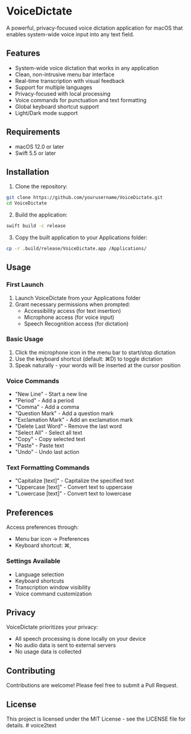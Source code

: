 # VoiceDictate

A powerful, privacy-focused voice dictation application for macOS that enables system-wide voice input into any text field.

## Features

- System-wide voice dictation that works in any application
- Clean, non-intrusive menu bar interface
- Real-time transcription with visual feedback
- Support for multiple languages
- Privacy-focused with local processing
- Voice commands for punctuation and text formatting
- Global keyboard shortcut support
- Light/Dark mode support

## Requirements

- macOS 12.0 or later
- Swift 5.5 or later

## Installation

1. Clone the repository:
```bash
git clone https://github.com/yourusername/VoiceDictate.git
cd VoiceDictate
```

2. Build the application:
```bash
swift build -c release
```

3. Copy the built application to your Applications folder:
```bash
cp -r .build/release/VoiceDictate.app /Applications/
```

## Usage

### First Launch

1. Launch VoiceDictate from your Applications folder
2. Grant necessary permissions when prompted:
   - Accessibility access (for text insertion)
   - Microphone access (for voice input)
   - Speech Recognition access (for dictation)

### Basic Usage

1. Click the microphone icon in the menu bar to start/stop dictation
2. Use the keyboard shortcut (default: ⌘D) to toggle dictation
3. Speak naturally - your words will be inserted at the cursor position

### Voice Commands

- "New Line" - Start a new line
- "Period" - Add a period
- "Comma" - Add a comma
- "Question Mark" - Add a question mark
- "Exclamation Mark" - Add an exclamation mark
- "Delete Last Word" - Remove the last word
- "Select All" - Select all text
- "Copy" - Copy selected text
- "Paste" - Paste text
- "Undo" - Undo last action

### Text Formatting Commands

- "Capitalize [text]" - Capitalize the specified text
- "Uppercase [text]" - Convert text to uppercase
- "Lowercase [text]" - Convert text to lowercase

## Preferences

Access preferences through:
- Menu bar icon → Preferences
- Keyboard shortcut: ⌘,

### Settings Available

- Language selection
- Keyboard shortcuts
- Transcription window visibility
- Voice command customization

## Privacy

VoiceDictate prioritizes your privacy:
- All speech processing is done locally on your device
- No audio data is sent to external servers
- No usage data is collected

## Contributing

Contributions are welcome! Please feel free to submit a Pull Request.

## License

This project is licensed under the MIT License - see the LICENSE file for details. # voice2text
